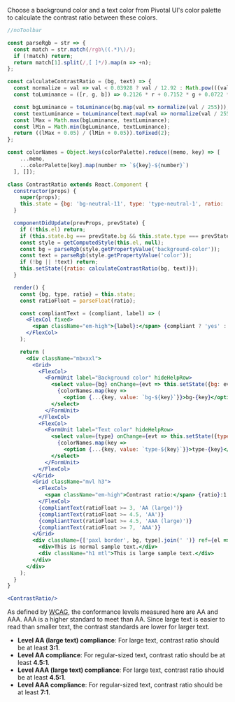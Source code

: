Choose a background color and a text color from Pivotal UI's color palette to calculate the contrast ratio between these colors.

```jsx harmony
//noToolbar

const parseRgb = str => {
  const match = str.match(/rgb\((.*)\)/);
  if (!match) return;
  return match[1].split(/,[ ]*/).map(n => +n);
};

const calculateContrastRatio = (bg, text) => {
  const normalize = val => val < 0.03928 ? val / 12.92 : Math.pow(((val + 0.055) / 1.055), 2.4);
  const toLuminance = ([r, g, b]) => 0.2126 * r + 0.7152 * g + 0.0722 * b;

  const bgLuminance = toLuminance(bg.map(val => normalize(val / 255)));
  const textLuminance = toLuminance(text.map(val => normalize(val / 255)));
  const lMax = Math.max(bgLuminance, textLuminance);
  const lMin = Math.min(bgLuminance, textLuminance);
  return ((lMax + 0.05) / (lMin + 0.05)).toFixed(2);
};

const colorNames = Object.keys(colorPalette).reduce((memo, key) => [
    ...memo,
    ...colorPalette[key].map(number => `${key}-${number}`)
  ], []);

class ContrastRatio extends React.Component {
  constructor(props) {
    super(props);
    this.state = {bg: 'bg-neutral-11', type: 'type-neutral-1', ratio: '14.74'};
  }

  componentDidUpdate(prevProps, prevState) {
    if (!this.el) return;
    if (this.state.bg === prevState.bg && this.state.type === prevState.type) return;
    const style = getComputedStyle(this.el, null);
    const bg = parseRgb(style.getPropertyValue('background-color'));
    const text = parseRgb(style.getPropertyValue('color'));
    if (!bg || !text) return;
    this.setState({ratio: calculateContrastRatio(bg, text)});
  }

  render() {
    const {bg, type, ratio} = this.state;
    const ratioFloat = parseFloat(ratio);

    const compliantText = (compliant, label) => (
      <FlexCol fixed>
        <span className="em-high">{label}:</span> {compliant ? 'yes' : 'no'}
      </FlexCol>
    );

    return (
      <div className="mbxxxl">
        <Grid>
          <FlexCol>
            <FormUnit label="Background color" hideHelpRow>
              <select value={bg} onChange={evt => this.setState({bg: evt.target.value})}>
                {colorNames.map(key =>
                  <option {...{key, value: `bg-${key}`}}>bg-{key}</option>)}
              </select>
            </FormUnit>
          </FlexCol>
          <FlexCol>
            <FormUnit label="Text color" hideHelpRow>
              <select value={type} onChange={evt => this.setState({type: evt.target.value})}>
                {colorNames.map(key =>
                  <option {...{key, value: `type-${key}`}}>type-{key}</option>)}
              </select>
            </FormUnit>
          </FlexCol>
        </Grid>
        <Grid className="mvl h3">
          <FlexCol>
            <span className="em-high">Contrast ratio:</span> {ratio}:1
          </FlexCol>
          {compliantText(ratioFloat >= 3, 'AA (large)')}
          {compliantText(ratioFloat >= 4.5, 'AA')}
          {compliantText(ratioFloat >= 4.5, 'AAA (large)')}
          {compliantText(ratioFloat >= 7, 'AAA')}
        </Grid>
        <div className={['paxl border', bg, type].join(' ')} ref={el => this.el = el}>
          <div>This is normal sample text.</div>
          <div className="h1 mtl">This is large sample text.</div>
        </div>
      </div>
    );
  }
}

<ContrastRatio/>
```

As defined by [WCAG](https://www.w3.org/TR/2008/REC-WCAG20-20081211/#visual-audio-contrast-contrast), the conformance levels measured here are AA and AAA. AAA is a higher standard to meet than AA. Since large text is easier to read than smaller text, the contrast standards are lower for larger text.

- **Level AA (large text) compliance**: For large text, contrast ratio should be at least **3:1**.
- **Level AA compliance**: For regular-sized text, contrast ratio should be at least **4.5:1**.
- **Level AAA (large text) compliance**: For large text, contrast ratio should be at least **4.5:1**.
- **Level AAA compliance**: For regular-sized text, contrast ratio should be at least **7:1**.
